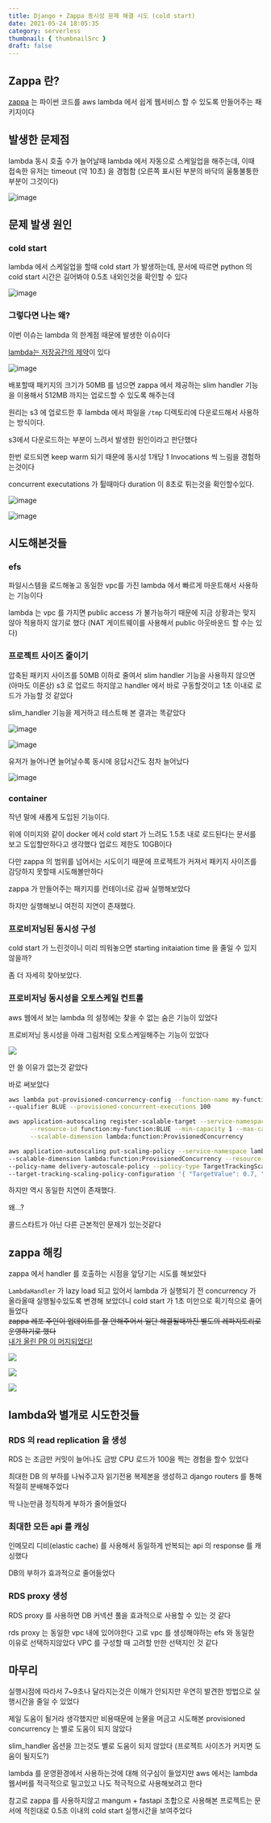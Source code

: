 ```yaml
---
title: Django + Zappa 동시성 문제 해결 시도 (cold start)
date: 2021-05-24 18:05:35
category: serverless
thumbnail: { thumbnailSrc }
draft: false
---
```


## Zappa 란?

[zappa](https://github.com/zappa/Zappa) 는 파이썬 코드를 aws lambda 에서 쉽게 웹서비스 할 수 있도록 만들어주는 패키지이다

## 발생한 문제점

lambda 동시 호출 수가 늘어날때 lambda 에서 자동으로 스케일업을 해주는데, 이때 접속한 유저는 timeout (약 10초) 을 경험함 (오른쪽 표시된 부분의 바닥의 울퉁불퉁한 부분이 그것이다)

![image](<./images/django-+-zappa-동시성-문제-해결-시도-(cold-start)-0.png>)

## 문제 발생 원인

### cold start

lambda 에서 스케일업을 할때 cold start 가 발생하는데, 문서에 따르면 python 의 cold start 시간은 길어봐야 0.5초 내외인것을 확인할 수 있다

![image](<./images/django-+-zappa-동시성-문제-해결-시도-(cold-start)-1.png>)

### 그렇다면 나는 왜?

이번 이슈는 lambda 의 한계점 때문에 발생한 이슈이다

[lambda는 저장공간의 제약](https://docs.aws.amazon.com/lambda/latest/dg/gettingstarted-limits.html)이 있다

![image](<./images/django-+-zappa-동시성-문제-해결-시도-(cold-start)-2.png>)

배포할때 패키지의 크기가 50MB 를 넘으면 zappa 에서 제공하는 slim handler 기능을 이용해서 512MB 까지는 업로드할 수 있도록 해주는데

원리는 s3 에 업로드한 후 lambda 에서 파일을 `/tmp` 디렉토리에 다운로드해서 사용하는 방식이다.

s3에서 다운로드하는 부분이 느려서 발생한 원인이라고 판단했다

한번 로드되면 keep warm 되기 때문에 동시성 1개당 1 Invocations 씩 느림을 경험하는것이다

concurrent executations 가 튈때마다 duration 이 8초로 튀는것을 확인할수있다.

![image](<./images/django-+-zappa-동시성-문제-해결-시도-(cold-start)-3.png>)

![image](<./images/django-+-zappa-동시성-문제-해결-시도-(cold-start)-4.png>)

## 시도해본것들

### efs

파일시스템을 로드해놓고 동일한 vpc를 가진 lambda 에서 빠르게 마운트해서 사용하는 기능이다

lambda 는 vpc 를 가지면 public access 가 불가능하기 때문에 지금 상황과는 맞지 않아 적용하지 않기로 했다 (NAT 게이트웨이를 사용해서 public 아웃바운드 할 수는 있다)

### 프로젝트 사이즈 줄이기

압축된 패키지 사이즈를 50MB 이하로 줄여서 slim handler 기능을 사용하지 않으면 (아마도 이론상) s3 로 업로드 하지않고 handler 에서 바로 구동할것이고 1초 이내로 로드가 가능할 것 같았다

slim_handler 기능을 제거하고 테스트해 본 결과는 똑같았다

![image](<./images/django-+-zappa-동시성-문제-해결-시도-(cold-start)-5.png>)

![image](<./images/django-+-zappa-동시성-문제-해결-시도-(cold-start)-6.png>)

유저가 늘어나면 늘어날수록 동시에 응답시간도 점차 늘어났다

![image](<./images/django-+-zappa-동시성-문제-해결-시도-(cold-start)-7.png>)

### container

작년 말에 새롭게 도입된 기능이다.

위에 이미지와 같이 docker 에서 cold start 가 느려도 1.5초 내로 로드된다는 문서를 보고 도입할만하다고 생각했다 업로드 제한도 10GB이다

다만 zappa 의 범위를 넘어서는 시도이기 때문에 프로젝트가 커져서 패키지 사이즈를 감당하지 못할때 시도해볼만하다

zappa 가 만들어주는 패키지를 컨테이너로 감싸 실행해보았다

하지만 실행해보니 여전히 지연이 존재했다.

### 프로비저닝된 동시성 구성

cold start 가 느린것이니 미리 띄워놓으면 starting initaiation time 을 줄일 수 있지 않을까?

좀 더 자세히 찾아보았다.

### 프로비저닝 동시성을 오토스케일 컨트롤

aws 웹에서 보는 lambda 의 설정에는 찾을 수 없는 숨은 기능이 있었다

프로비저닝 동시성을 아래 그림처럼 오토스케일해주는 기능이 있었다

![](<./images/django-+-zappa-동시성-문제-해결-시도-(cold-start)-8.png>)

안 쓸 이유가 없는것 같았다

바로 써보았다

```zsh
aws lambda put-provisioned-concurrency-config --function-name my-function \
--qualifier BLUE --provisioned-concurrent-executions 100
```

```zsh
aws application-autoscaling register-scalable-target --service-namespace lambda \
      --resource-id function:my-function:BLUE --min-capacity 1 --max-capacity 100 \
      --scalable-dimension lambda:function:ProvisionedConcurrency
```

```zsh
aws application-autoscaling put-scaling-policy --service-namespace lambda \
--scalable-dimension lambda:function:ProvisionedConcurrency --resource-id function:my-function:BLUE \
--policy-name delivery-autoscale-policy --policy-type TargetTrackingScaling \
--target-tracking-scaling-policy-configuration '{ "TargetValue": 0.7, "PredefinedMetricSpecification": { "PredefinedMetricType": "LambdaProvisionedConcurrencyUtilization" }}'
```

하지만 역시 동일한 지연이 존재했다.

왜...?

콜드스타트가 아닌 다른 근본적인 문제가 있는것같다

## zappa 해킹

zappa 에서 handler 를 호출하는 시점을 앞당기는 시도를 해보았다

`LambdaHandler` 가 lazy load 되고 있어서 lambda 가 실행되기 전 concurrency 가 올라올때 실행될수있도록 변경해 보았더니 cold start 가 1초 미만으로 획기적으로 줄어들었다  
~~zappa 레포 주인이 업데이트를 잘 안해주어서 일단 해결될때까진 별도의 레파지토리로 운영하기로 했다~~  
[내가 올린 PR 이 머지되었다!](https://github.com/zappa/Zappa/pull/982)

![](<./images/django-+-zappa-동시성-문제-해결-시도-(cold-start)-9.png>)

![](<./images/django-+-zappa-동시성-문제-해결-시도-(cold-start)-10.png>)

![](<./images/django-+-zappa-동시성-문제-해결-시도-(cold-start)-11.png>)

## lambda와 별개로 시도한것들

### RDS 의 read replication 을 생성

RDS 는 조금만 커밋이 늘어나도 금방 CPU 로드가 100을 찍는 경험을 할수 있었다

최대한 DB 의 부하를 나눠주고자 읽기전용 복제본을 생성하고 django routers 를 통해 적절히 분배해주었다

딱 나눈만큼 정직하게 부하가 줄어들었다

### 최대한 모든 api 를 캐싱

인메모리 디비(elastic cache) 를 사용해서 동일하게 반복되는 api 의 response 를 캐싱했다

DB의 부하가 효과적으로 줄어들었다

### RDS proxy 생성

RDS proxy 를 사용하면 DB 커넥션 풀을 효과적으로 사용할 수 있는 것 같다

rds proxy 는 동일한 vpc 내에 있어야한다 고로 vpc 를 생성해야하는 efs 와 동일한 이유로 선택하지않았다 VPC 를 구성할 때 고려할 만한 선택지인 것 같다

## 마무리

실행시점에 따라서 7~9초나 달라지는것은 이해가 안되지만 우연히 발견한 방법으로 실행시간을 줄일 수 있었다

제일 도움이 될거라 생각했지만 비용때문에 눈물을 머금고 시도해본 provisioned concurrency 는 별로 도움이 되지 않았다

slim_handler 옵션을 끄는것도 별로 도움이 되지 않았다 (프로젝트 사이즈가 커지면 도움이 될지도?)

lambda 를 운영환경에서 사용하는것에 대해 의구심이 들었지만 aws 에서는 lambda 웹서버를 적극적으로 밀고있고 나도 적극적으로 사용해보려고 한다

참고로 zappa 를 사용하지않고 mangum + fastapi 조합으로 사용해본 프로젝트는 문서에 적힌대로 0.5초 이내의 cold start 실행시간을 보여주었다
